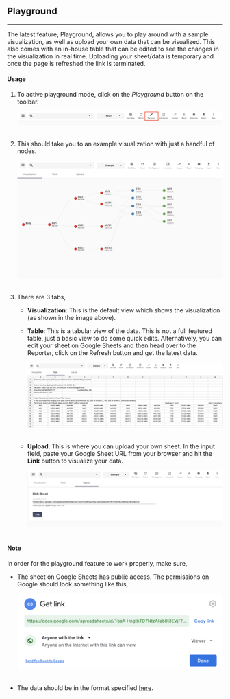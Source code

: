 ## Playground
---

The latest feature, Playground, allows you to play around with a sample visualization, as well as upload your own data that can be visualized. This also comes with an in-house table that can be edited to see the changes in the visualization in real time. Uploading your sheet/data is temporary and once the page is refreshed the link is terminated.

#### Usage

1. To active playground mode, click on the *Playground* button on the toolbar.

   <img src="assets/docs/playground/toolbar.png" alt="Playground Icon Toolbar" class="md-img p-2 w-75">
   <br>
   <br>

2. This should take you to an example visualization with just a handful of nodes.

   <img src="assets/docs/playground/play.png" alt="Playground" class="md-img p-2 w-75">
   <br>
   <br>

3. There are 3 tabs,
   - **Visualization**: This is the default view which shows the visualization (as shown in the image above).
   - **Table**: This is a tabular view of the data. This is not a full featured table, just a basic view to do some quick edits. Alternatively, you can edit your sheet on Google Sheets and then head over to the Reporter, click on the Refresh button and get the latest data.

      <img src="assets/docs/playground/table.png" alt="Playground" class="md-img p-2 w-75">
      <br>
      <br>

   - **Upload**: This is where you can upload your own sheet. In the input field, paste your Google Sheet URL from your browser and hit the **Link** button to visualize your data.

      <img src="assets/docs/playground/link.png" alt="Playground" class="md-img p-2 w-75">
      <br>
      <br>


#### Note

In order for the playground feature to work properly, make sure,

- The sheet on Google Sheets has public access. The permissions on Google should look something like this,

   <img src="assets/docs/compare/permissions.png" alt="Compare Results" class="md-img p-2 w-25">
   <br>
   <br>
- The data should be in the format specified [here](https://docs.google.com/spreadsheets/d/1bsA-HngthTD7NtzAfab8t3EVjFFT439-Pc-mp_mdZUU/edit#gid=0).

<br>

